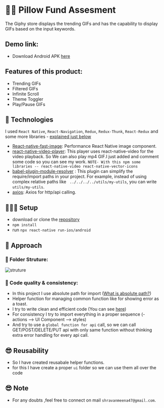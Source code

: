 # 🥷🏻 Pillow Fund Assesment

The Giphy store displays the trending GIFs and has the capability to display GIFs based on the input keywords.

## Demo link:

- Download Android APK [here](https://github.com/ShravanMeena/pillow-apk/blob/main/src/assets/apk/pillow_fund_apk1.0.0.apk)

## Features of this product:

- Trending GIFs
- Filtered GIFs
- Infinite Scroll
- Theme Toggler
- Play/Pause GIFs

## 👾 Technologies

I used `React Native`, `React-Navigation`, `Redux`, `Redux-Thunk`, `React-Redux` and some more libraries - [explained just below](#)

- [React-native-fast-image](https://www.npmjs.com/package/react-native-fast-image): Performance React Native image component.
- [react-native-video-player](https://www.npmjs.com/package/react-native-video-player): This player uses react-native-video for the video playback. So We can also play mp4 GIF.I just added and comment some code so you can see my work.
  `NOTE- With this npm some libraries -- react-native-video react-native-vector-icons`
- [babel-plugin-module-resolver](https://www.npmjs.com/package/babel-plugin-module-resolver) : This plugin can simplify the require/import paths in your project. For example, instead of using complex relative paths like ` ../../../../utils/my-utils`, you can write `utils/my-utils`.
- [axios](https://www.npmjs.com/package/axios): Axios for http/api calling.

## 🤷🏻‍♂️ Setup

- download or clone the [repository](https://github.com/ShravanMeena/pillow-apk.git)
- `npm install`
- run `npx react-native run-ios/android`

## 🚀 Approach

### 🫰 Folder Struture:

![struture](https://i.ibb.co/bBJ8KSb/folder-struture.png)

### 🤘 Code quality & consistency:

- In this project I use absolute path for import ([What is absolute path?](https://dev.to/abrahamlawson/using-absolute-paths-in-react-native-24ak))
- Helper function for managing common function like for showing error as a toast.
- I try to write clean and efficient code (You can see [here](https://github.com/ShravanMeena/pillow-apk))
- For consistency I try to import everything in a proper sequence (- actions --> UI Component --> styles)
- And try to use a `global function for api` call, so we can call GET/POST/DELETE/PUT api with only same function without thinking extra error handling for every api call.

## 😎 Reusability

- So I have created reusabale helper functions.
- for this I have create a proper `ui` folder so we can use them all over the code

## 😎 Note

- For any doubts ,feel free to connect on mail `shravanmeena47@gmail.com`.
